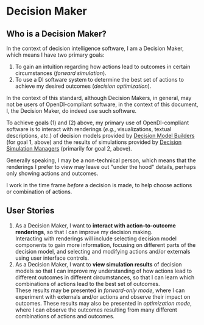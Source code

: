 # Decision Maker

## Who is a Decision Maker?

In the context of decision intelligence software, I am a Decision Maker, which means I have two primary goals:
1. To gain an intuition regarding how actions lead to outcomes in certain circumstances (*forward simulation*).
2. To use a DI software system to determine the best set of actions to achieve my desired outcomes (*decision optimization*).

In the context of this standard, although Decision Makers, in general, may not be users of OpenDI-compliant software, in the context of this document, I, the Decision Maker, do indeed use such software.

To achieve goals (1) and (2) above, my primary use of OpenDI-compliant software is to interact with renderings (_e.g._, visualizations, textual descriptions, _etc_.) of decision models provided by [Decision Model Builders](./Decision%20Model%20Builder.md) (for goal 1, above) and the results of simulations provided by [Decision Simulation Managers](./Decision%20Simulation%20Manager) (primarily for goal 2, above).

Generally speaking, I may be a non-technical person, which means that the renderings I prefer to view may leave out "under the hood" details, perhaps only showing actions and outcomes.

I work in the time frame *before* a decision is made, to help choose actions or combination of actions.

## User Stories

1. As a Decision Maker, I want to __interact with action-to-outcome renderings__, so that I can improve my decision making.  
   Interacting with renderings will include selecting decision model components to gain more information, focusing on different parts of the decision model, and selecting and modifying actions and/or externals using user interface controls.
2. As a Decision Maker, I want to  __view simulation results__ of decision models so that I can improve my understanding of how actions lead to different outcomes in different circumstances, so that I can learn which combinations of actions lead to the best set of outcomes.   
   These results may be presented in *forward-only mode*, where I can experiment with externals and/or actions and observe their impact on outcomes.  These results may also be presented in *optimization mode*, where I can observe the outcomes resulting from many different combinations of actions and outcomes.